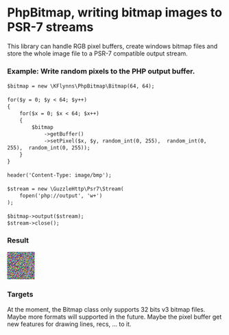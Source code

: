 # PhpBitmap, writing bitmap images to PSR-7 streams

This library can handle RGB pixel buffers, create windows bitmap files and store the whole image file to a PSR-7 compatible output stream.

### Example: Write random pixels to the PHP output buffer.
```
$bitmap = new \KFlynns\PhpBitmap\Bitmap(64, 64);

for($y = 0; $y < 64; $y++)
{
    for($x = 0; $x < 64; $x++)
    {
        $bitmap
            ->getBuffer()
            ->setPixel($x, $y, random_int(0, 255),  random_int(0, 255),  random_int(0, 255));
    }
}

header('Content-Type: image/bmp');

$stream = new \GuzzleHttp\Psr7\Stream(
    fopen('php://output', 'w+')
);

$bitmap->output($stream);
$stream->close();
```

### Result
![example](test/example.png)

### Targets
At the moment, the Bitmap class only supports 32 bits v3 bitmap files. Maybe more formats will supported in the future. Maybe the pixel buffer get new features for drawing lines, recs, ... to it.

